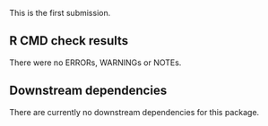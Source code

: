 This is the first submission.

## R CMD check results
There were no ERRORs, WARNINGs or NOTEs.

## Downstream dependencies
There are currently no downstream dependencies for this package.
